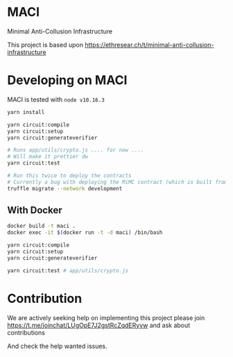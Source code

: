 # MACI
Minimal Anti-Collusion Infrastructure

This project is based upon https://ethresear.ch/t/minimal-anti-collusion-infrastructure

# Developing on MACI

MACI is tested with `node v10.16.3`

```bash
yarn install

yarn circuit:compile
yarn circuit:setup
yarn circuit:generateverifier

# Runs app/utils/crypto.js .... for now ....
# Will make it prettier dw
yarn circuit:test

# Run this twice to deploy the contracts
# Currently a bug with deploying the MiMC contract (which is built from a .js file...)
truffle migrate --network development
```

## With Docker

```bash
docker build -t maci .
docker exec -it $(docker run -t -d maci) /bin/bash

yarn circuit:compile
yarn circuit:setup
yarn circuit:generateverifier

yarn circuit:test # app/utils/crypto.js
```

# Contribution
We are actively seeking help on implementing this project please join https://t.me/joinchat/LUgOpE7J2gstRcZqdERyvw and ask about contributions

And check the help wanted issues.